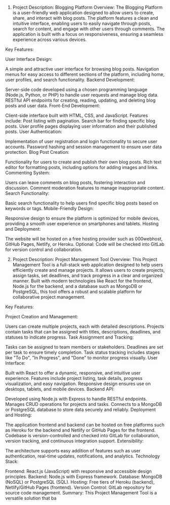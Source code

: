 1) Project Description: Blogging Platform
Overview: The Blogging Platform is a user-friendly web application designed to allow users to create, share, and interact with blog posts. The platform features a clean and intuitive interface, enabling users to easily navigate through posts, search for content, and engage with other users through comments. The application is built with a focus on responsiveness, ensuring a seamless experience across various devices.

Key Features:

User Interface Design:

A simple and attractive user interface for browsing blog posts.
Navigation menus for easy access to different sections of the platform, including home, user profiles, and search functionality.
Backend Development:

Server-side code developed using a chosen programming language (Node.js, Python, or PHP) to handle user requests and manage blog data.
RESTful API endpoints for creating, reading, updating, and deleting blog posts and user data.
Front-End Development:

Client-side interface built with HTML, CSS, and JavaScript.
Features include:
Post listing with pagination.
Search bar for finding specific blog posts.
User profile pages displaying user information and their published posts.
User Authentication:

Implementation of user registration and login functionality to secure user accounts.
Password hashing and session management to ensure user data protection.
Blog Post Creation:

Functionality for users to create and publish their own blog posts.
Rich text editor for formatting posts, including options for adding images and links.
Commenting System:

Users can leave comments on blog posts, fostering interaction and discussion.
Comment moderation features to manage inappropriate content.
Search Functionality:

Basic search functionality to help users find specific blog posts based on keywords or tags.
Mobile-Friendly Design:

Responsive design to ensure the platform is optimized for mobile devices, providing a smooth user experience on smartphones and tablets.
Hosting and Deployment:

The website will be hosted on a free hosting provider such as 000webhost, GitHub Pages, Netlify, or Heroku.
Optional: Code will be checked into GitLab for version control and collaboration.

2) Project Description: Project Management Tool
Overview: This Project Management Tool is a full-stack web application designed to help users efficiently create and manage projects. It allows users to create projects, assign tasks, set deadlines, and track progress in a clear and organized manner. Built with modern technologies like React for the frontend, Node.js for the backend, and a database such as MongoDB or PostgreSQL, this tool offers a robust and scalable platform for collaborative project management.

Key Features:

Project Creation and Management:

Users can create multiple projects, each with detailed descriptions.
Projects contain tasks that can be assigned with titles, descriptions, deadlines, and statuses to indicate progress.
Task Assignment and Tracking:

Tasks can be assigned to team members or stakeholders.
Deadlines are set per task to ensure timely completion.
Task status tracking includes stages like "To Do", "In Progress", and "Done" to monitor progress visually.
User Interface:

Built with React to offer a dynamic, responsive, and intuitive user experience.
Features include project listing, task details, progress visualization, and easy navigation.
Responsive design ensures use on desktops, tablets, and mobile devices.
Backend API:

Developed using Node.js with Express to handle RESTful endpoints.
Manages CRUD operations for projects and tasks.
Connects to a MongoDB or PostgreSQL database to store data securely and reliably.
Deployment and Hosting:

The application frontend and backend can be hosted on free platforms such as Heroku for the backend and Netlify or GitHub Pages for the frontend.
Codebase is version-controlled and checked into GitLab for collaboration, version tracking, and continuous integration support.
Extensibility:

The architecture supports easy addition of features such as user authentication, real-time updates, notifications, and analytics.
Technology Stack:

Frontend: React.js (JavaScript) with responsive and accessible design principles.
Backend: Node.js with Express framework.
Database: MongoDB (NoSQL) or PostgreSQL (SQL).
Hosting: Free tiers of Heroku (backend), Netlify/GitHub Pages (frontend).
Version Control: GitLab repository for source code management.
Summary: This Project Management Tool is a versatile solution that ba
